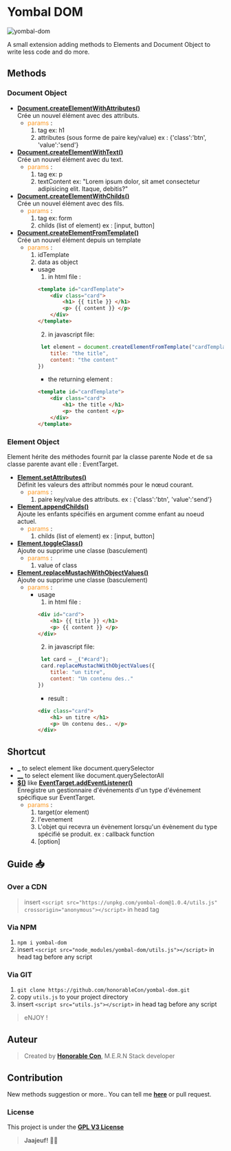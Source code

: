 # Yombal DOM

![yombal-dom](https://img.shields.io/badge/Js-Yombal%20Dom-red")

A small extension adding methods to Elements and Document Object to write less code and do more.

## Methods

### Document Object
  - **[Document.createElementWithAttributes()]()**<br>
      Crée un nouvel élément avec des attributs.
      - <span style='color:#FD971F;'>params</span> : <br>
          1. tag ex: h1
          2. attributes (sous forme de paire key/value) ex : {'class':'btn', 'value':'send'}
  - **[Document.createElementWithText()]()**<br>
      Crée un nouvel élément avec du text.
      - <span style='color:#FD971F;'>params</span> : <br>
          1. tag ex: p
          2. textContent ex: "Lorem ipsum dolor, sit amet consectetur adipisicing elit. Itaque, debitis?"
  - **[Document.createElementWithChilds()]()**<br>
      Crée un nouvel élément avec des fils.
      - <span style='color:#FD971F;'>params</span> : <br>
          1. tag ex: form
          2. childs (list of element) ex : [input, button]
  - **[Document.createElementFromTemplate()]()**<br>
      Crée un nouvel élément depuis un template
      - <span style='color:#FD971F;'>params</span> : <br>
          1. idTemplate
          2. data as object
        - usage
          1. in html file : 
            ```html
            <template id="cardTemplate">
                <div class="card">
                    <h1> {{ title }} </h1>
                    <p> {{ content }} </p>
                </div>
            </template>
            ```
          2. in javascript file:
            ```javascript
             let element = document.createElementFromTemplate("cardTemplate", {
                title: "the title",
                content: "the content"
            })
            ```
          - the returning element : 
          ```html
          <template id="cardTemplate">
              <div class="card">
                  <h1> the title </h1>
                  <p> the content </p>
              </div>
          </template>
          ```
          

  ### Element Object
  Element hérite des méthodes fournit par la classe parente Node et de sa classe parente avant elle : EventTarget.
  - **[Element.setAttributes()]()**<br>
      Définit les valeurs des attribut nommés pour le nœud courant.
      - <span style='color:#FD971F;'>params</span> : <br>
          1. paire key/value des attributs. ex : {'class':'btn', 'value':'send'}
  - **[Element.appendChilds()]()**<br>
      Ajoute les enfants spécifiés en argument comme enfant au noeud actuel.
      - <span style='color:#FD971F;'>params</span> : <br>
          1. childs (list of element) ex : [input, button]
  - **[Element.toggleClass()]()**<br>
      Ajoute ou supprime une classe (basculement)
      - <span style='color:#FD971F;'>params</span> : <br>
          1. value of class
  - **[Element.replaceMustachWithObjectValues()]()**<br>
      Ajoute ou supprime une classe (basculement)
      - <span style='color:#FD971F;'>params</span> : <br>
        - usage
          1. in html file : 
            ```html
            <div id="card">
                <h1> {{ title }} </h1>
                <p> {{ content }} </p>
            </div>
            ```
          2. in javascript file:
            ```javascript
             let card = _("#card");
             card.replaceMustachWithObjectValues({
                title: "un titre",
                content: "Un contenu des.."
            })
            ```
          - result : 
          ```html
          <div class="card">
              <h1> un titre </h1>
              <p> Un contenu des.. </p>
          </div>


## Shortcut
- **[_]()** to select element like document.querySelector
- **[__]()** to select element like document.querySelectorAll
- **[$()]()** like **[EventTarget.addEventListener()]()**<br>
    Enregistre un gestionnaire d'événements d'un type d'événement spécifique sur EventTarget.
    - <span style='color:#FD971F;'>params</span> :<br>
        1. target(or element)
        2. l'evenement
        3. L'objet qui recevra un évènement lorsqu'un évènement du type spécifié se produit. ex : callback function
        4. \[option\]

## Guide 📥
### Over a CDN
  > insert `<script src="https://unpkg.com/yombal-dom@1.0.4/utils.js" crossorigin="anonymous"></script>` in head tag

### Via NPM
1. `npm i yombal-dom`
2. insert `<script src="node_modules/yombal-dom/utils.js"></script>` in head tag before any script
### Via GIT
1. `git clone https://github.com/honorableCon/yombal-dom.git`
2. copy `utils.js` to your project directory
3. insert `<script src="utils.js"></script>` in head tag before any script

> eNJOY !
  
## Auteur

> Created by **[Honorable Con](https://github.com/honorableCon)**, M.E.R.N Stack developer

## Contribution

New methods suggestion or more.. You can tell me **[here](https://github.com/honorableCon/yombal-dom/issues)** or pull request.


### License

This project is under the **[GPL V3 License](https://github.com/honorableCon/yombal-dom/blob/main/LICENSE)**

> **Jaajeuf!** 🙏🏾
